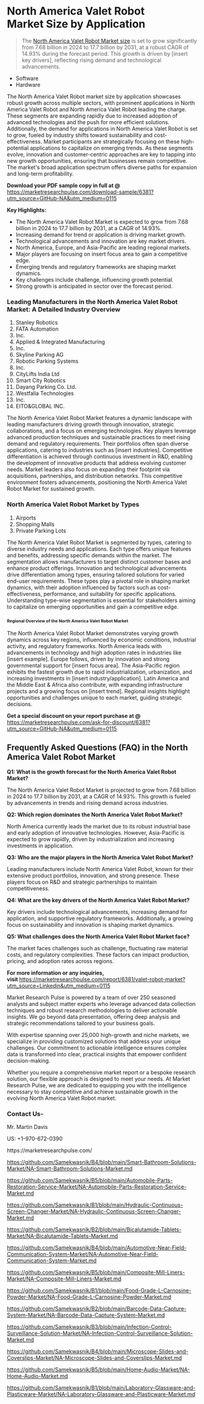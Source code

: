 <h1>North America Valet Robot Market&nbsp;Size by Application</h1><blockquote><p>The <a href="https://marketresearchpulse.com/download-sample/6381?utm_source=GitHub-NA&amp;utm_medium=0115">North America Valet Robot Market size</a> is set to grow significantly from 7.68 billion in 2024 to 17.7 billion by 2031, at a robust CAGR of 14.93% during the forecast period. This growth is driven by [insert key drivers], reflecting rising demand and technological advancements.</p></blockquote><ul><li>Software<li> Hardware</li></ul><p>The North America Valet Robot market size by application showcases robust growth across multiple sectors, with prominent applications in North America Valet Robot and North America Valet Robot leading the charge. These segments are expanding rapidly due to increased adoption of advanced technologies and the push for more efficient solutions. Additionally, the demand for applications in North America Valet Robot is set to grow, fueled by industry shifts toward sustainability and cost-effectiveness. Market participants are strategically focusing on these high-potential applications to capitalize on emerging trends. As these segments evolve, innovation and customer-centric approaches are key to tapping into new growth opportunities, ensuring that businesses remain competitive. The market's broad application spectrum offers diverse paths for expansion and long-term profitability.</p><p><strong>Download your PDF sample copy in full at @ </strong><a href="https://marketresearchpulse.com/download-sample/6381?utm_source=GitHub-NA&amp;utm_medium=0115">https://marketresearchpulse.com/download-sample/6381?utm_source=GitHub-NA&amp;utm_medium=0115</a></p><p><strong>Key Highlights: </strong></p><ul><li>The North America Valet Robot Market is expected to grow from 7.68 billion in 2024 to 17.7 billion by 2031, at a CAGR of 14.93%.</li><li>Increasing demand for trend or application is driving market growth.</li><li>Technological advancements and innovation are key market drivers.</li><li>North America, Europe, and Asia-Pacific are leading regional markets.</li><li>Major players are focusing on insert focus area to gain a competitive edge.</li><li>Emerging trends and regulatory frameworks are shaping market dynamics.</li><li>Key challenges include challenge, influencing growth potential.</li><li>Strong growth is anticipated in sector over the forecast period.</li></ul><h3>Leading Manufacturers in the North America Valet Robot Market: A Detailed Industry Overview</h3><ol><li>Stanley Robotics</li><li>FATA Automation</li><li>Inc.</li><li>Applied & Integrated Manufacturing</li><li>Inc.</li><li>Skyline Parking AG</li><li>Robotic Parking Systems</li><li>Inc.</li><li>CityLifts India Ltd</li><li>Smart City Robotics</li><li>Dayang Parking Co. Ltd.</li><li>Westfalia Technologies</li><li>Inc.</li><li>EITO&GLOBAL INC.</li></ol><div class="flex max-w-full flex-col flex-grow"><div class="min-h-8 text-message flex w-full flex-col items-end gap-2 whitespace-normal break-words [.text-message+&amp;]:mt-5" dir="auto" data-message-author-role="assistant" data-message-id="fd8432e4-4910-450d-b182-61b7bfb0a01f" data-message-model-slug="gpt-4o"><div class="flex w-full flex-col gap-1 empty:hidden first:pt-[3px]"><div class="markdown prose w-full break-words dark:prose-invert light"><p>The North America Valet Robot Market features a dynamic landscape with leading manufacturers driving growth through innovation, strategic collaborations, and a focus on emerging technologies. Key players leverage advanced production techniques and sustainable practices to meet rising demand and regulatory requirements. Their portfolios often span diverse applications, catering to industries such as [insert industries]. Competitive differentiation is achieved through continuous investment in R&amp;D, enabling the development of innovative products that address evolving customer needs. Market leaders also focus on expanding their footprint via acquisitions, partnerships, and distribution networks. This competitive environment fosters advancements, positioning the North America Valet Robot Market for sustained growth.</p></div></div></div></div><h3>North America Valet Robot Market by Types</h3><ol><li>Airports<li> Shopping Malls<li> Private Parking Lots</li></ol><div class="flex max-w-full flex-col flex-grow"><div class="min-h-8 text-message flex w-full flex-col items-end gap-2 whitespace-normal break-words [.text-message+&amp;]:mt-5" dir="auto" data-message-author-role="assistant" data-message-id="084470be-0bb7-4664-bddf-5156b4f41249" data-message-model-slug="gpt-4o-mini"><div class="flex w-full flex-col gap-1 empty:hidden first:pt-[3px]"><div class="markdown prose w-full break-words dark:prose-invert light"><p>The North America Valet Robot Market is segmented by types, catering to diverse industry needs and applications. Each type offers unique features and benefits, addressing specific demands within the market. The segmentation allows manufacturers to target distinct customer bases and enhance product offerings. Innovation and technological advancements drive differentiation among types, ensuring tailored solutions for varied end-user requirements. These types play a pivotal role in shaping market dynamics, with their adoption influenced by factors such as cost-effectiveness, performance, and suitability for specific applications. Understanding type-wise segmentation is essential for stakeholders aiming to capitalize on emerging opportunities and gain a competitive edge.</p></div></div></div></div><h3><span style="font-size: 11px;">Regional Overview of the North America Valet Robot Market</span></h3><div class="flex max-w-full flex-col flex-grow"><div class="min-h-8 text-message flex w-full flex-col items-end gap-2 whitespace-normal break-words [.text-message+&amp;]:mt-5" dir="auto" data-message-author-role="assistant" data-message-id="e9038762-ce64-4e30-91c9-9bd413514231" data-message-model-slug="gpt-4o-mini"><div class="flex w-full flex-col gap-1 empty:hidden first:pt-[3px]"><div class="markdown prose w-full break-words dark:prose-invert light"><p>The North America Valet Robot Market demonstrates varying growth dynamics across key regions, influenced by economic conditions, industrial activity, and regulatory frameworks. North America leads with advancements in technology and high adoption rates in industries like [insert example]. Europe follows, driven by innovation and strong governmental support for [insert focus area]. The Asia-Pacific region exhibits the fastest growth due to rapid industrialization, urbanization, and increasing investments in [insert industry/application]. Latin America and the Middle East &amp; Africa also contribute, with expanding infrastructure projects and a growing focus on [insert trend]. Regional insights highlight opportunities and challenges unique to each market, guiding strategic decisions.</p></div></div></div></div><p><strong>Get a special discount on your report purchase at @ </strong><a href="https://marketresearchpulse.com/ask-for-discount/6381?utm_source=GitHub-NA&amp;utm_medium=0115">https://marketresearchpulse.com/ask-for-discount/6381?utm_source=GitHub-NA&amp;utm_medium=0115</a></p><h2>Frequently Asked Questions (FAQ) in the North America Valet Robot Market</h2><p><strong>Q1: What is the growth forecast for the North America Valet Robot Market?</strong></p><p>The North America Valet Robot Market is projected to grow from 7.68 billion in 2024 to 17.7 billion by 2031, at a CAGR of 14.93%. This growth is fueled by advancements in trends and rising demand across industries.</p><p><strong>Q2: Which region dominates the North America Valet Robot Market?</strong></p><p>North America currently leads the market due to its robust industrial base and early adoption of innovative technologies. However, Asia-Pacific is expected to grow rapidly, driven by industrialization and increasing investments in application.</p><p><strong>Q3: Who are the major players in the North America Valet Robot Market?</strong></p><p>Leading manufacturers include North America Valet Robot, known for their extensive product portfolios, innovation, and strong presence. These players focus on R&amp;D and strategic partnerships to maintain competitiveness.</p><p><strong>Q4: What are the key drivers of the North America Valet Robot Market?</strong></p><p>Key drivers include technological advancements, increasing demand for application, and supportive regulatory frameworks. Additionally, a growing focus on sustainability and innovation is shaping market dynamics.</p><p><strong>Q5: What challenges does the North America Valet Robot Market face?</strong></p><p>The market faces challenges such as challenge, fluctuating raw material costs, and regulatory complexities. These factors can impact production, pricing, and adoption rates across regions.</p><p><strong>For more information or any inquiries, visit&nbsp;</strong><a href="https://marketresearchpulse.com/report/6381/valet-robot-market?utm_source=Linkedin&utm_medium=0115">https://marketresearchpulse.com/report/6381/valet-robot-market?utm_source=Linkedin&utm_medium=0115</a></p><p>Market Research Pulse is powered by a team of over 250 seasoned analysts and subject matter experts who leverage advanced data collection techniques and robust research methodologies to deliver actionable insights. We go beyond data presentation, offering deep analysis and strategic recommendations tailored to your business goals.</p><p>With expertise spanning over 25,000 high-growth and niche markets, we specialize in providing customized solutions that address your unique challenges. Our commitment to actionable intelligence ensures complex data is transformed into clear, practical insights that empower confident decision-making.</p><p>Whether you require a comprehensive market report or a bespoke research solution, our flexible approach is designed to meet your needs. At Market Research Pulse, we are dedicated to equipping you with the intelligence necessary to stay competitive and achieve sustainable growth in the evolving North America Valet Robot market.</p><h3><strong>Contact Us-</strong></h3><p>Mr. Martin Davis</p><p>US: +1-970-672-0390</p><p>https://marketresearchpulse.com/</p><p><a href="https://github.com/Samekwasnik/B4/blob/main/Smart-Bathroom-Solutions-Market/NA-Smart-Bathroom-Solutions-Market.md">https://github.com/Samekwasnik/B4/blob/main/Smart-Bathroom-Solutions-Market/NA-Smart-Bathroom-Solutions-Market.md</a></p><p><a href="https://github.com/Samekwasnik/B5/blob/main/Automobile-Parts-Restoration-Service-Market/NA-Automobile-Parts-Restoration-Service-Market.md">https://github.com/Samekwasnik/B5/blob/main/Automobile-Parts-Restoration-Service-Market/NA-Automobile-Parts-Restoration-Service-Market.md</a></p><p><a href="https://github.com/Samekwasnik/B1/blob/main/Hydraulic-Continuous-Screen-Changer-Market/NA-Hydraulic-Continuous-Screen-Changer-Market.md">https://github.com/Samekwasnik/B1/blob/main/Hydraulic-Continuous-Screen-Changer-Market/NA-Hydraulic-Continuous-Screen-Changer-Market.md</a></p><p><a href="https://github.com/Samekwasnik/B2/blob/main/Bicalutamide-Tablets-Market/NA-Bicalutamide-Tablets-Market.md">https://github.com/Samekwasnik/B2/blob/main/Bicalutamide-Tablets-Market/NA-Bicalutamide-Tablets-Market.md</a></p><p><a href="https://github.com/Samekwasnik/B4/blob/main/Automotive-Near-Field-Communication-System-Market/NA-Automotive-Near-Field-Communication-System-Market.md">https://github.com/Samekwasnik/B4/blob/main/Automotive-Near-Field-Communication-System-Market/NA-Automotive-Near-Field-Communication-System-Market.md</a></p><p><a href="https://github.com/Samekwasnik/B5/blob/main/Composite-Mill-Liners-Market/NA-Composite-Mill-Liners-Market.md">https://github.com/Samekwasnik/B5/blob/main/Composite-Mill-Liners-Market/NA-Composite-Mill-Liners-Market.md</a></p><p><a href="https://github.com/Samekwasnik/B1/blob/main/Food-Grade-L-Carnosine-Powder-Market/NA-Food-Grade-L-Carnosine-Powder-Market.md">https://github.com/Samekwasnik/B1/blob/main/Food-Grade-L-Carnosine-Powder-Market/NA-Food-Grade-L-Carnosine-Powder-Market.md</a></p><p><a href="https://github.com/Samekwasnik/B2/blob/main/Barcode-Data-Capture-System-Market/NA-Barcode-Data-Capture-System-Market.md">https://github.com/Samekwasnik/B2/blob/main/Barcode-Data-Capture-System-Market/NA-Barcode-Data-Capture-System-Market.md</a></p><p><a href="https://github.com/Samekwasnik/B3/blob/main/Infection-Control-Surveillance-Solution-Market/NA-Infection-Control-Surveillance-Solution-Market.md">https://github.com/Samekwasnik/B3/blob/main/Infection-Control-Surveillance-Solution-Market/NA-Infection-Control-Surveillance-Solution-Market.md</a></p><p><a href="https://github.com/Samekwasnik/B4/blob/main/Microscope-Slides-and-Coverslips-Market/NA-Microscope-Slides-and-Coverslips-Market.md">https://github.com/Samekwasnik/B4/blob/main/Microscope-Slides-and-Coverslips-Market/NA-Microscope-Slides-and-Coverslips-Market.md</a></p><p><a href="https://github.com/Samekwasnik/B5/blob/main/Home-Audio-Market/NA-Home-Audio-Market.md">https://github.com/Samekwasnik/B5/blob/main/Home-Audio-Market/NA-Home-Audio-Market.md</a></p><p><a href="https://github.com/Samekwasnik/B1/blob/main/Laboratory-Glassware-and-Plasticware-Market/NA-Laboratory-Glassware-and-Plasticware-Market.md">https://github.com/Samekwasnik/B1/blob/main/Laboratory-Glassware-and-Plasticware-Market/NA-Laboratory-Glassware-and-Plasticware-Market.md</a></p>
